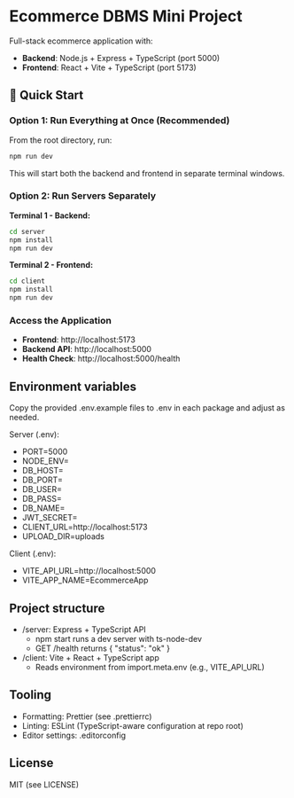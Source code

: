 # Ecommerce DBMS Mini Project

Full-stack ecommerce application with:
- **Backend**: Node.js + Express + TypeScript (port 5000)
- **Frontend**: React + Vite + TypeScript (port 5173)

## 🚀 Quick Start

### Option 1: Run Everything at Once (Recommended)

From the root directory, run:

```bash
npm run dev
```

This will start both the backend and frontend in separate terminal windows.

### Option 2: Run Servers Separately

**Terminal 1 - Backend:**
```bash
cd server
npm install
npm run dev
```

**Terminal 2 - Frontend:**
```bash
cd client
npm install
npm run dev
```

### Access the Application

- **Frontend**: http://localhost:5173
- **Backend API**: http://localhost:5000
- **Health Check**: http://localhost:5000/health

## Environment variables

Copy the provided .env.example files to .env in each package and adjust as needed.

Server (.env):
- PORT=5000
- NODE_ENV=
- DB_HOST=
- DB_PORT=
- DB_USER=
- DB_PASS=
- DB_NAME=
- JWT_SECRET=
- CLIENT_URL=http://localhost:5173
- UPLOAD_DIR=uploads

Client (.env):
- VITE_API_URL=http://localhost:5000
- VITE_APP_NAME=EcommerceApp

## Project structure

- /server: Express + TypeScript API
  - npm start runs a dev server with ts-node-dev
  - GET /health returns { "status": "ok" }
- /client: Vite + React + TypeScript app
  - Reads environment from import.meta.env (e.g., VITE_API_URL)

## Tooling

- Formatting: Prettier (see .prettierrc)
- Linting: ESLint (TypeScript-aware configuration at repo root)
- Editor settings: .editorconfig

## License

MIT (see LICENSE)
